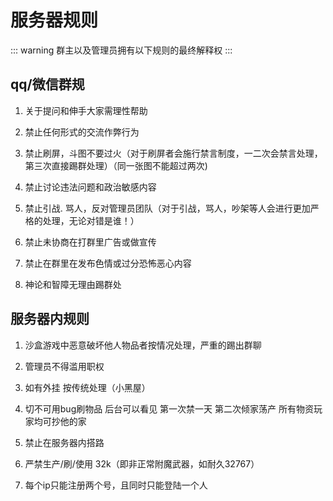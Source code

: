 # 服务器规则

::: warning
群主以及管理员拥有以下规则的最终解释权
:::

## qq/微信群规

1. 关于提问和伸手大家需理性帮助

2. 禁止任何形式的交流作弊行为

3. 禁止刷屏，斗图不要过火（对于刷屏者会施行禁言制度，一二次会禁言处理，第三次直接踢群处理）（同一张图不能超过两次)

4. 禁止讨论违法问题和政治敏感内容

5. 禁止引战. 骂人，反对管理员团队（对于引战，骂人，吵架等人会进行更加严格的处理，无论对错是谁！）

6. 禁止未协商在打群里广告或做宣传

7. 禁止在群里在发布色情或过分恐怖恶心内容

8. 神论和智障无理由踢群处

## 服务器内规则

1. 沙盒游戏中恶意破坏他人物品者按情况处理，严重的踢出群聊

2. 管理员不得滥用职权

3. 如有外挂 按传统处理（小黑屋）

4. 切不可用bug刷物品 后台可以看见 第一次禁一天 第二次倾家荡产 所有物资玩家均可抄他的家

5. 禁止在服务器内搭路

6. 严禁生产/刷/使用 32k（即非正常附魔武器，如耐久32767）

7. 每个ip只能注册两个号，且同时只能登陆一个人
